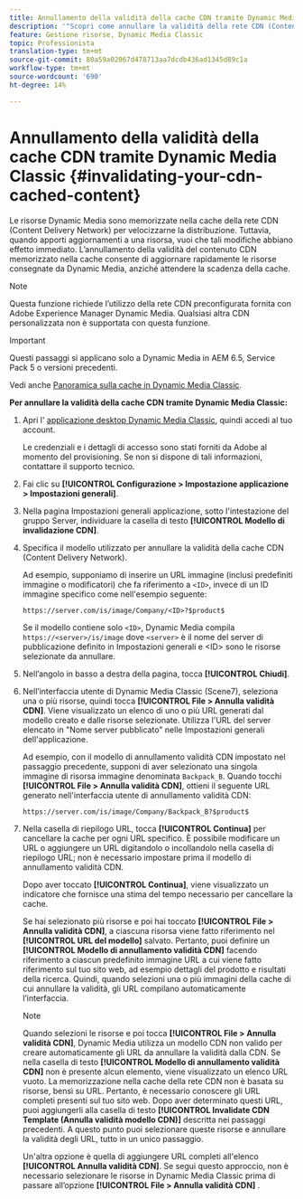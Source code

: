 ```yaml
---
title: Annullamento della validità della cache CDN tramite Dynamic Media Classic
description: '"Scopri come annullare la validità della rete CDN (Content Delivery Network) memorizzata nella cache per consentirti di aggiornare rapidamente le risorse consegnate da Dynamic Media, anziché attendere la scadenza della cache."'
feature: Gestione risorse, Dynamic Media Classic
topic: Professionista
translation-type: tm+mt
source-git-commit: 80a59a02067d478713aa7dcdb436ad1345d89c1a
workflow-type: tm+mt
source-wordcount: '690'
ht-degree: 14%

---
```



# Annullamento della validità della cache CDN tramite Dynamic Media Classic {#invalidating-your-cdn-cached-content}

Le risorse Dynamic Media sono memorizzate nella cache della rete CDN (Content Delivery Network) per velocizzarne la distribuzione. Tuttavia, quando apporti aggiornamenti a una risorsa, vuoi che tali modifiche abbiano effetto immediato. L’annullamento della validità del contenuto CDN memorizzato nella cache consente di aggiornare rapidamente le risorse consegnate da Dynamic Media, anziché attendere la scadenza della cache.

>[!NOTE]
>
>Questa funzione richiede l’utilizzo della rete CDN preconfigurata fornita con Adobe Experience Manager Dynamic Media. Qualsiasi altra CDN personalizzata non è supportata con questa funzione.

>[!IMPORTANT]
>
>Questi passaggi si applicano solo a Dynamic Media in AEM 6.5, Service Pack 5 o versioni precedenti. <!-- If you are using Dynamic Media in AEM as a Cloud Service, [use the new steps found here](/help/assets/invalidate-cdn-cache-dynamic-media.md). -->

Vedi anche [Panoramica sulla cache in Dynamic Media Classic](https://helpx.adobe.com/experience-manager/scene7/kb/base/caching-questions/scene7-caching-overview.html).

**Per annullare la validità della cache CDN tramite Dynamic Media Classic:**

1. Apri l&#39; [applicazione desktop Dynamic Media Classic](https://experienceleague.adobe.com/docs/dynamic-media-classic/using/getting-started/signing-out.html#getting-started), quindi accedi al tuo account.

   Le credenziali e i dettagli di accesso sono stati forniti da Adobe al momento del provisioning. Se non si dispone di tali informazioni, contattare il supporto tecnico.

1. Fai clic su **[!UICONTROL Configurazione > Impostazione applicazione > Impostazioni generali]**.
1. Nella pagina Impostazioni generali applicazione, sotto l&#39;intestazione del gruppo Server, individuare la casella di testo **[!UICONTROL Modello di invalidazione CDN]**.

1. Specifica il modello utilizzato per annullare la validità della cache CDN (Content Delivery Network).

   Ad esempio, supponiamo di inserire un URL immagine (inclusi predefiniti immagine o modificatori) che fa riferimento a `<ID>`, invece di un ID immagine specifico come nell&#39;esempio seguente:

   `https://server.com/is/image/Company/<ID>?$product$`

   Se il modello contiene solo `<ID>`, Dynamic Media compila `https://<server>/is/image` dove `<server>` è il nome del server di pubblicazione definito in Impostazioni generali e &lt;ID> sono le risorse selezionate da annullare.

1. Nell’angolo in basso a destra della pagina, tocca **[!UICONTROL Chiudi]**.
1. Nell’interfaccia utente di Dynamic Media Classic (Scene7), seleziona una o più risorse, quindi tocca **[!UICONTROL File > Annulla validità CDN]**. Viene visualizzato un elenco di uno o più URL generati dal modello creato e dalle risorse selezionate. Utilizza l&#39;URL del server elencato in &quot;Nome server pubblicato&quot; nelle Impostazioni generali dell&#39;applicazione.

   Ad esempio, con il modello di annullamento validità CDN impostato nel passaggio precedente, supponi di aver selezionato una singola immagine di risorsa immagine denominata `Backpack_B`. Quando tocchi **[!UICONTROL File > Annulla validità CDN]**, ottieni il seguente URL generato nell&#39;interfaccia utente di annullamento validità CDN:

   `https://server.com/is/image/Company/Backpack_B?$product$`

1. Nella casella di riepilogo URL, tocca **[!UICONTROL Continua]** per cancellare la cache per ogni URL specifico. È possibile modificare un URL o aggiungere un URL digitandolo o incollandolo nella casella di riepilogo URL; non è necessario impostare prima il modello di annullamento validità CDN.

   Dopo aver toccato **[!UICONTROL Continua]**, viene visualizzato un indicatore che fornisce una stima del tempo necessario per cancellare la cache.

   Se hai selezionato più risorse e poi hai toccato **[!UICONTROL File > Annulla validità CDN]**, a ciascuna risorsa viene fatto riferimento nel **[!UICONTROL URL del modello]** salvato. Pertanto, puoi definire un **[!UICONTROL Modello di annullamento validità CDN]** facendo riferimento a ciascun predefinito immagine URL a cui viene fatto riferimento sul tuo sito web, ad esempio dettagli del prodotto e risultati della ricerca. Quindi, quando selezioni una o più immagini della cache di cui annullare la validità, gli URL compilano automaticamente l’interfaccia.

   >[!NOTE]
   >
   >Quando selezioni le risorse e poi tocca **[!UICONTROL File > Annulla validità CDN]**, Dynamic Media utilizza un modello CDN non valido per creare automaticamente gli URL da annullare la validità dalla CDN. Se nella casella di testo **[!UICONTROL Modello di annullamento validità CDN]** non è presente alcun elemento, viene visualizzato un elenco URL vuoto. La memorizzazione nella cache della rete CDN non è basata su risorse, bensì su URL. Pertanto, è necessario conoscere gli URL completi presenti sul tuo sito web. Dopo aver determinato questi URL, puoi aggiungerli alla casella di testo **[!UICONTROL Invalidate CDN Template (Annulla validità modello CDN)]** descritta nei passaggi precedenti. A questo punto puoi selezionare queste risorse e annullare la validità degli URL, tutto in un unico passaggio.
   >
   >Un&#39;altra opzione è quella di aggiungere URL completi all&#39;elenco **[!UICONTROL Annulla validità CDN]**. Se segui questo approccio, non è necessario selezionare le risorse in Dynamic Media Classic prima di passare all’opzione **[!UICONTROL File > Annulla validità CDN]** .

